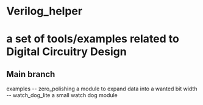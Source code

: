 # Verilog_helper
a set of tools/examples related to Digital Circuitry Design
==================================================================================  
Main branch
----------------------------------------------------------------------------------
examples
    --  zero_polishing
        a module to expand data into a wanted bit width
    --  watch_dog_lite
        a small watch dog module
        
